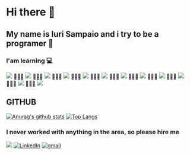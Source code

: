 # Hi there 👋
## My name is Iuri Sampaio and i try to be a programer 🤙

### I'am learning 💻

<img src="https://img.shields.io/badge/HTML5-ff7851?logo=html&logoColor=white&style=flat-square" /> 👨🏾‍💻 <img src="https://img.shields.io/badge/CSS3-44b2fb?logo=css&logoColor=white&style=flat-square" /> 👨🏾‍💻 <img src="https://img.shields.io/badge/JavaScript-ffc742?logo=javascript&logoColor=white&style=flat-square" /> 👨🏾‍💻 <img src="https://img.shields.io/badge/TypeScript-1cf3b7?logo=typescript&logoColor=white&style=flat-square" /> 👨🏾‍💻 <img src="https://img.shields.io/badge/Python-0000af?logo=python&logoColor=white&style=flat-square" /> 👨🏾‍💻 <img src="https://img.shields.io/badge/Kotlin-1fc4b4?logo=kotlin&logoColor=white&style=flat-square" /> 👨🏾‍💻 <img src="https://img.shields.io/badge/PHP-00faff?logo=php&logoColor=white&style=flat-square" /> 👨🏾‍💻 <img src="https://img.shields.io/badge/Java-FF0000?logo=java&logoColor=white&style=flat-square" /> 👨🏾‍💻 <img src="https://img.shields.io/badge/-Da0500?logo=C&logoColor=white&style=flat-square" /> 👨🏾‍💻 <img src="https://img.shields.io/badge/MySql-aaa0af?logo=mysql&logoColor=000&style=flat-square" /> 👨🏾‍💻 <img src="https://img.shields.io/badge/sqlite-aa30af?logo=sqlite&logoColor=white&style=flat-square" /> 👨🏾‍💻 <img src="https://img.shields.io/badge/ShellScripting-00ff00?logo=Linux&logoColor=000&style=flat-square" /> 

## GITHUB
[![Anurag's github stats](https://github-readme-stats.vercel.app/api?username=IuriSampaio&hide=issues&show_icons=true&title_color=aaa&text_color=ddd&icon_color=aabbff&bg_color=232323)](https://github.com/anuraghazra/github-readme-stats)
[![Top Langs](https://github-readme-stats.vercel.app/api/top-langs/?username=IuriSampaio&layout=compact&title_color=61dafb&text_color=FFFFFF&icon_color=61dafb&bg_color=20232a)](https://github.com/anuraghazra/github-readme-stats)


### I never worked with anything in the area, so please hire me

<a href="./CV-IuriSampaio.pdf"><img src="https://img.shields.io/badge/🔽Look_My_CV-002366?logo=curriculum&logoColor=white&style=flat-square"/></a>
<a href="https://www.linkedin.com/in/iuri-sampaio/"><img src="https://img.shields.io/badge/LinkedIn-%230077B5.svg?&style=flat-square&logo=linkedin&logoColor=white" alt="LinkedIn"></a>
<a href="https://www.gmail.com/iurisampaio18@gmail.com"><img src="https://img.shields.io/badge/Gmail-%23E4405F.svg?&style=flat-square&logo=gmail&logoColor=white" alt="gmail"></a>
